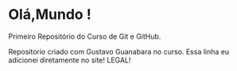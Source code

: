 # Olá,Mundo !
 Primeiro Repositório do Curso de Git e GitHub.

 Repositorio criado com Gustavo Guanabara no curso.
 Essa linha eu adicionei diretamente no site! LEGAL!
